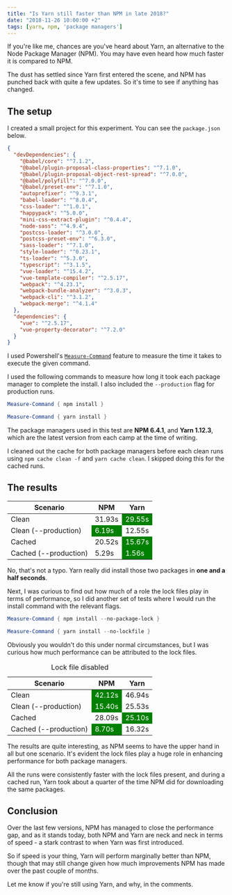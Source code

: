 ```yaml
---
title: "Is Yarn still faster than NPM in late 2018?"
date: "2018-11-26 10:00:00 +2"
tags: [yarn, npm, 'package managers']
---
```


If you're like me, chances are you've heard about Yarn, an alternative to the Node Package Manager (NPM). You may have even heard how much faster it is compared to NPM.

The dust has settled since Yarn first entered the scene, and NPM has punched back with quite a few updates. So it's time to see if anything has changed.

<!--more-->

## The setup

I created a small project for this experiment. You can see the `package.json` below.

```json
{
  "devDependencies": {
    "@babel/core": "^7.1.2",
    "@babel/plugin-proposal-class-properties": "^7.1.0",
    "@babel/plugin-proposal-object-rest-spread": "^7.0.0",
    "@babel/polyfill": "^7.0.0",
    "@babel/preset-env": "^7.1.0",
    "autoprefixer": "^9.3.1",
    "babel-loader": "^8.0.4",
    "css-loader": "^1.0.1",
    "happypack": "^5.0.0",
    "mini-css-extract-plugin": "^0.4.4",
    "node-sass": "^4.9.4",
    "postcss-loader": "^3.0.0",
    "postcss-preset-env": "^6.3.0",
    "sass-loader": "^7.1.0",
    "style-loader": "^0.23.1",
    "ts-loader": "^5.3.0",
    "typescript": "^3.1.5",
    "vue-loader": "^15.4.2",
    "vue-template-compiler": "^2.5.17",
    "webpack": "^4.23.1",
    "webpack-bundle-analyzer": "^3.0.3",
    "webpack-cli": "^3.1.2",
    "webpack-merge": "^4.1.4"
  },
  "dependencies": {
    "vue": "^2.5.17",
    "vue-property-decorator": "^7.2.0"
  }
}
```

I used Powershell's [`Measure-Command`](https://docs.microsoft.com/en-us/powershell/module/microsoft.powershell.utility/measure-command?view=powershell-6) feature to measure the time it takes to execute the given command.

I used the following commands to measure how long it took each package manager to complete the install. I also included the `--production` flag for production runs.

```powershell
Measure-Command { npm install }

Measure-Command { yarn install }
```

The package managers used in this test are **NPM 6.4.1**, and **Yarn 1.12.3**, which are the latest version from each camp at the time of writing.

I cleaned out the cache for both package managers before each clean runs using `npm cache clean -f` and `yarn cache clean`. I skipped doing this for the cached runs.

## The results

<table>
  <thead>
    <tr>
      <th>Scenario</th>
      <th>NPM</th>
      <th>Yarn</th>
    </tr>
  </thead>
  <tbody>
    <tr>
      <td>Clean</td>
      <td>31.93s</td>
      <td style="background: green; color: white">29.55s</td>
    </tr>
    <tr>
      <td>Clean (--production)</td>
      <td style="background: green; color: white">6.19s</td>
      <td>12.55s</td>
    </tr>
    <tr>
      <td>Cached</td>
      <td>20.52s</td>
      <td style="background: green; color: white">15.67s</td>
    </tr>
    <tr>
      <td>Cached (--production)</td>
      <td>5.29s</td>
      <td style="background: green; color: white">1.56s</td>
    </tr>
  </tbody>
</table>

No, that's not a typo. Yarn really did install those two packages in **one and a half seconds**.

Next, I was curious to find out how much of a role the lock files play in terms of performance, so I did another set of tests where I would run the install command with the relevant flags.

```powershell
Measure-Command { npm install --no-package-lock }

Measure-Command { yarn install --no-lockfile }
```

Obviously you wouldn't do this under normal circumstances, but I was curious how much performance can be attributed to the lock files.

<table>
  <caption>Lock file disabled</caption>
  <thead>
    <tr>
      <th>Scenario</th>
      <th>NPM</th>
      <th>Yarn</th>
    </tr>
  </thead>
  <tbody>
    <tr>
      <td>Clean</td>
      <td style="background: green; color: white">42.12s</td>
      <td>46.94s</td>
    </tr>
    <tr>
      <td>Clean (--production)</td>
      <td style="background: green; color: white">15.40s</td>
      <td>25.53s</td>
    </tr>
    <tr>
      <td>Cached</td>
      <td>28.09s</td>
      <td style="background: green; color: white">25.10s</td>
    </tr>
    <tr>
      <td>Cached (--production)</td>
      <td style="background: green; color: white">8.70s</td>
      <td>16.32s</td>
    </tr>
  </tbody>
</table>

The results are quite interesting, as NPM seems to have the upper hand in all but one scenario. It's evident the lock files play a huge role in enhancing performance for both package managers.

All the runs were consistently faster with the lock files present, and during a cached run, Yarn took about a quarter of the time NPM did for downloading the same packages.

## Conclusion

Over the last few versions, NPM has managed to close the performance gap, and as it stands today, both NPM and Yarn are neck and neck in terms of speed - a stark contrast to when Yarn was first introduced.

So if speed is your thing, Yarn will perform marginally better than NPM, though that may still change given how much improvements NPM has made over the past couple of months.

Let me know if you're still using Yarn, and why, in the comments.

